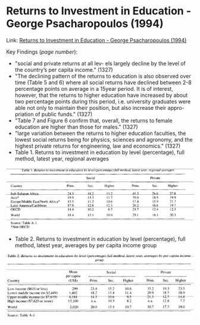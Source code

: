 Returns to Investment in Education - George Psacharopoulos (1994)
=====================

Link: [Returns to Investment in Education - George Psacharopoulos (1994)](http://www.sciencedirect.com/science/article/pii/0305750X94900078)

Key Findings (*page number*):

- "social and private returns at all lev- els largely decline by the level of the country’s per capita income." (1327)
- "The declining pattern of the returns to education is also observed over time (Table 5 and 6) where all social returns have declined between 2-8 percentage points on average in a 15year period. It is of interest, however, that the returns to higher education have increased by about two percentage points during this period, i.e. university graduates were able not only to maintain their position, but also increase their appro- priation of public funds." (1327)
- "Table 7 and Figure 6 confirm that, overall, the returns to female education are higher than those for males." (1327)
- "large variation between the returns to higher education faculties, the lowest social returns being for physics, sciences and agronomy, and the highest private returns for engineering, law and economics." (1327)
- Table 1. Returns to investment in education by level (percentage), full method, latest year, regional averages

![Table 1 Data](/images/psacharopoulos_1994/table_1.png)
- Table 2. Returns to investment in education by level (percentage), full method, latest year, averages by per capita income group

![Table 2 Data](/images/psacharopoulos_1994/table_2.png)